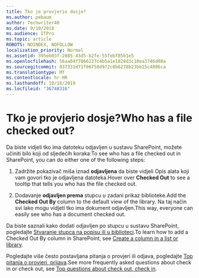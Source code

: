 ```yaml
---
title: Tko je provjerio dosje?
ms.author: pebaum
author: Techwriter40
ms.date: 9/10/2018
ms.audience: ITPro
ms.topic: article
ROBOTS: NOINDEX, NOFOLLOW
localization_priority: Normal
ms.assetid: 395eb03f-2885-43d5-b2fe-55febf85b1e5
ms.openlocfilehash: 56aa04f7866227c4b5a1e1828d3c10ea3746d00a
ms.sourcegitcommit: 037331d71f06750d972c0b6278b23bb15c4806ca
ms.translationtype: MT
ms.contentlocale: hr-HR
ms.lasthandoff: 10/18/2019
ms.locfileid: "36748316"
---
```

# <a name="who-has-a-file-checked-out"></a><span data-ttu-id="97016-102">Tko je provjerio dosje?</span><span class="sxs-lookup"><span data-stu-id="97016-102">Who has a file checked out?</span></span>

<span data-ttu-id="97016-103">Da biste vidjeli tko ima datoteku odjavljen u sustavu SharePoint, možete učiniti bilo koji od sljedećih koraka:</span><span class="sxs-lookup"><span data-stu-id="97016-103">To see who has a file checked out in SharePoint, you can do either one of the following steps:</span></span>
  
1. <span data-ttu-id="97016-104">Zadržite pokazivač miša iznad **odjavljena** da biste vidjeli Opis alata koji vam govori tko je odjavljena datoteka.</span><span class="sxs-lookup"><span data-stu-id="97016-104">Hover over **Checked Out** to see a tooltip that tells you who has the file checked out.</span></span> 
    
2. <span data-ttu-id="97016-105">Dodavanje **odjavljen prema** stupcu u zadani prikaz biblioteke.</span><span class="sxs-lookup"><span data-stu-id="97016-105">Add the **Checked Out By** column to the default view of the library.</span></span> <span data-ttu-id="97016-106">Na taj način svi lako mogu vidjeti tko ima dokument odjavljen.</span><span class="sxs-lookup"><span data-stu-id="97016-106">This way, everyone can easily see who has a document checked out.</span></span> 
    
<span data-ttu-id="97016-107">Da biste saznali kako dodati odjavljen po stupcu u sustavu SharePoint, pogledajte [Stvaranje stupca na popisu ili u biblioteci](https://go.microsoft.com/fwlink/?linkid=2019591).</span><span class="sxs-lookup"><span data-stu-id="97016-107">To learn how to add a Checked Out By column in SharePoint, see [Create a column in a list or library](https://go.microsoft.com/fwlink/?linkid=2019591).</span></span> 
  
<span data-ttu-id="97016-108">Pogledajte više često postavljana pitanja o provjeri ili odjava, pogledajte [Top pitanja o provjeri, prijava](https://go.microsoft.com/fwlink/?linkid=2018786).</span><span class="sxs-lookup"><span data-stu-id="97016-108">See more frequently asked questions about check in or check out, see [Top questions about check out, check in](https://go.microsoft.com/fwlink/?linkid=2018786).</span></span>
  

